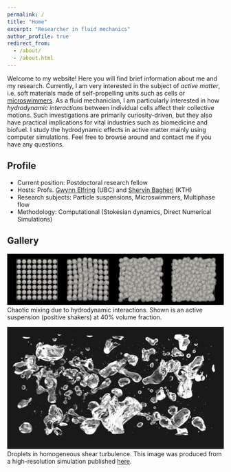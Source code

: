```yaml
---
permalink: /
title: "Home"
excerpt: "Researcher in fluid mechanics"
author_profile: true
redirect_from:
  - /about/
  - /about.html
---
```


Welcome to my website!
Here you will find brief information about me and my research.
Currently, I am very interested in the subject of *active matter*,
i.e. soft materials made of self-propelling units such as cells or 
[microswimmers](https://z-p42.www.instagram.com/p/CJ9bqegj48I/).
As a fluid mechanician, I am particularly interested in
how *hydrodynamic interactions* between individual cells affect their collective motions.
Such investigations are primarily curiosity-driven,
but they also have practical implications for vital industries such as biomedicine and biofuel.
I study the hydrodynamic effects in active matter mainly using computer simulations.
Feel free to browse around and contact me if you have any questions.


## Profile

* Current position: Postdoctoral research fellow
* Hosts: Profs. [Gwynn Elfring](https://soft.mech.ubc.ca/) (UBC) and [Shervin Bagheri](https://www.bagherigroup.com/) (KTH)
* Research subjects: Particle suspensions, Microswimmers, Multiphase flow
* Methodology: Computational (Stokesian dynamics, Direct Numerical Simulations)


## Gallery

![squirmers](images/phi40-lattice-rand-ori.png "Squirmers")
Chaotic mixing due to hydrodynamic interactions.
Shown is an active suspension (positive shakers) at 40% volume fraction.

![droplets](images/cover_pic.png "Droplets")
Droplets in homogeneous shear turbulence.
This image was produced from a high-resolution simulation published
[here](https://www.cambridge.org/core/journals/journal-of-fluid-mechanics/article/droplets-in-homogeneous-shear-turbulence/49BE8A80FEFCFB934104005EB74A7E69).
